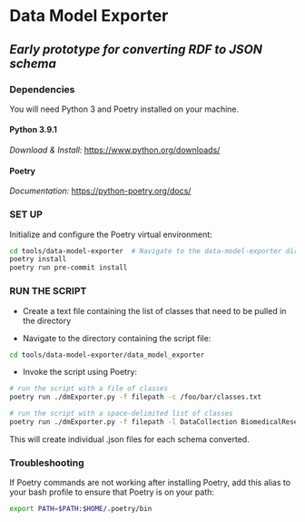 # Data Model Exporter
## _Early prototype for converting RDF to JSON schema_

### Dependencies
You will need Python 3 and Poetry installed on your machine.

#### Python 3.9.1
_Download & Install:_ https://www.python.org/downloads/

#### Poetry
_Documentation:_ https://python-poetry.org/docs/


### SET UP
Initialize and configure the Poetry virtual environment:
```sh
cd tools/data-model-exporter  # Navigate to the data-model-exporter directory, where our Poetry config is (pyproject.toml)
poetry install
poetry run pre-commit install
```

### RUN THE SCRIPT

* Create a text file containing the list of classes that need to be pulled in the directory

* Navigate to the directory containing the script file:
```sh
cd tools/data-model-exporter/data_model_exporter
```

* Invoke the script using Poetry:
```sh
# run the script with a file of classes
poetry run ./dmExporter.py -f filepath -c /foo/bar/classes.txt
```

```sh
# run the script with a space-delimited list of classes
poetry run ./dmExporter.py -f filepath -l DataCollection BiomedicalResearch
```

This will create individual .json files for each schema converted.


### Troubleshooting
If Poetry commands are not working after installing Poetry, add this alias to your bash profile to ensure that Poetry is on your path:
```sh
export PATH=$PATH:$HOME/.poetry/bin
```
